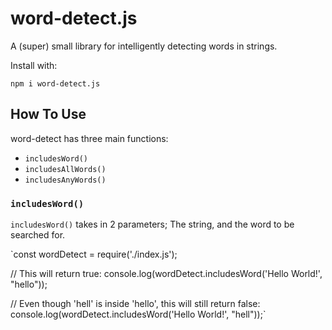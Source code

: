 # word-detect.js
A (super) small library for intelligently detecting words in strings.

Install with:

`npm i word-detect.js`

## How To Use

word-detect has three main functions:

- `includesWord()`
- `includesAllWords()`
- `includesAnyWords()`

### `includesWord()`

`includesWord()` takes in 2 parameters; The string, and the word to be searched for.

`const wordDetect = require('./index.js');

// This will return true:
console.log(wordDetect.includesWord('Hello World!', "hello"));

// Even though 'hell' is inside 'hello', this will still return false:
console.log(wordDetect.includesWord('Hello World!', "hell"));`
